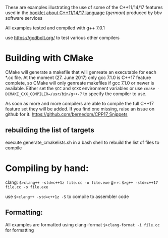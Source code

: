 These are examples illustrating the use of some of the C++11/14/17 features used in the [booklet about C++11/14/17 language](https://www.bbv.ch/de/index.php/?option=com_content&view=article&id=186&Itemid=361#c-11-14-sprach-und-standard-library-erweiterungen) (*german*) produced by bbv software services


All examples tested and compiled with g++ 7.0.1 

use  https://godbolt.org/ to test various other compilers


# Building with CMake
CMake will generate a makefile that will genreate an executable for each *.cc file. At the moment (27. June 2017) only gcc 7.1.0 is C++17 feature complete, so CMake will only genreate makefiles if gcc 7.1.0 or newer is available. 
Either set the ```$CC``` and ```$CXX``` environment variables or use ```cmake -DCMAKE_CXX_COMPILER=/usr/bin/g++-7``` to specify the compiler to use.

As soon as more and more compilers are able to compile the full C++17 feature set they will be added.
If you find one missing, raise an issue on github for it. https://github.com/bernedom/CPP17_Snippets

## rebuilding the list of targets 
execute generate_cmakelists.sh in a bash shell to rebuild the list of files to compile 


# Compiling by hand:
clang: ```$>clang++ -std=c++1z file.cc -o file.exe```
g++: ```$>g++ -std=c++17 file.cc -o file.exe```

use ```$>clang++ -std=c++1z -S``` to compile to assembler code

## Formatting:
All examples are formatted using clang-format
```$>clang-format -i file.cc``` for formatting



